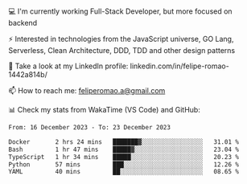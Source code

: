 💻 I'm currently working Full-Stack Developer, but more focused on backend

⚡ Interested in technologies from the JavaScript universe, GO Lang, Serverless, Clean Architecture, DDD, TDD and other design patterns

👥 Take a look at my LinkedIn profile: linkedin.com/in/felipe-romao-1442a814b/

📫 How to reach me: feliperomao.a@gmail.com

📊 Check my stats from WakaTime (VS Code) and GitHub:

<!--START_SECTION:waka-->

```txt
From: 16 December 2023 - To: 23 December 2023

Docker       2 hrs 24 mins   ███████▓░░░░░░░░░░░░░░░░░   31.01 %
Bash         1 hr 47 mins    █████▓░░░░░░░░░░░░░░░░░░░   23.04 %
TypeScript   1 hr 34 mins    █████░░░░░░░░░░░░░░░░░░░░   20.23 %
Python       57 mins         ███░░░░░░░░░░░░░░░░░░░░░░   12.26 %
YAML         40 mins         ██░░░░░░░░░░░░░░░░░░░░░░░   08.65 %
```

<!--END_SECTION:waka-->
